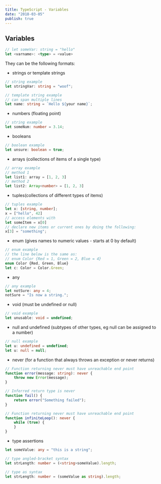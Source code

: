 ```yaml
---
title: TypeScript - Variables
date: "2018-03-05"
publish: true
---
```


## Variables

```typescript
// let someVar: string = "hello"
let <varname>: <type> = <value>
```

They can be the following formats:

* strings or template strings

```typescript
// string example
let stringVar: string = "woof";

// template string example
// can span multiple lines
let name: string = `Hello ${your name}`;
```

* numbers (floating point)

```typescript
// string example
let someNum: number = 3.14;
```

* booleans

```typescript
// boolean example
let unsure: boolean = true;
```

* arrays (collections of items of a single type)

```typescript
// array example
// method 1
let list1: array = [1, 2, 3]
// method 2
let list2: Array<number> = [1, 2, 3]
```

* tuples(collections of different types of items)

```typescript
// tuples example
let x: [string, number];
x = ["hello", 42]
// access elements with
let someItem = x[0]
// declare new items or current ones by doing the following:
x[3] = "something";
```

* enum (gives names to numeric values - starts at 0 by default)

```typescript
// enum example
// the line below is the same as: 
// enum Color {Red = 1, Green = 2, Blue = 4}
enum Color {Red, Green, Blue}
let c: Color = Color.Green;
```

* any

```typescript
// any example
let notSure: any = 4;
notSure = "Is now a string.";
```

* void (must be undefined or null)

```typescript
// void example
let unusable: void = undefined;
```

* null and undefined (subtypes of other types, eg null can be assigned to a number)

```typescript
// null example
let u: undefined = undefined;
let u: null = null;
```

* never (for a function that always throws an exception or never returns)

```typescript
// Function returning never must have unreachable end point
function error(message: string): never {
    throw new Error(message);
}

// Inferred return type is never
function fail() {
    return error("Something failed");
}

// Function returning never must have unreachable end point
function infiniteLoop(): never {
    while (true) {
    }
}
```

* type assertions

```typescript
let someValue: any = "this is a string";

// type angled-bracket syntax
let strLength: number = (<string>someValue).length;

// type as syntax
let strLength: number = (someValue as string).length;
```
